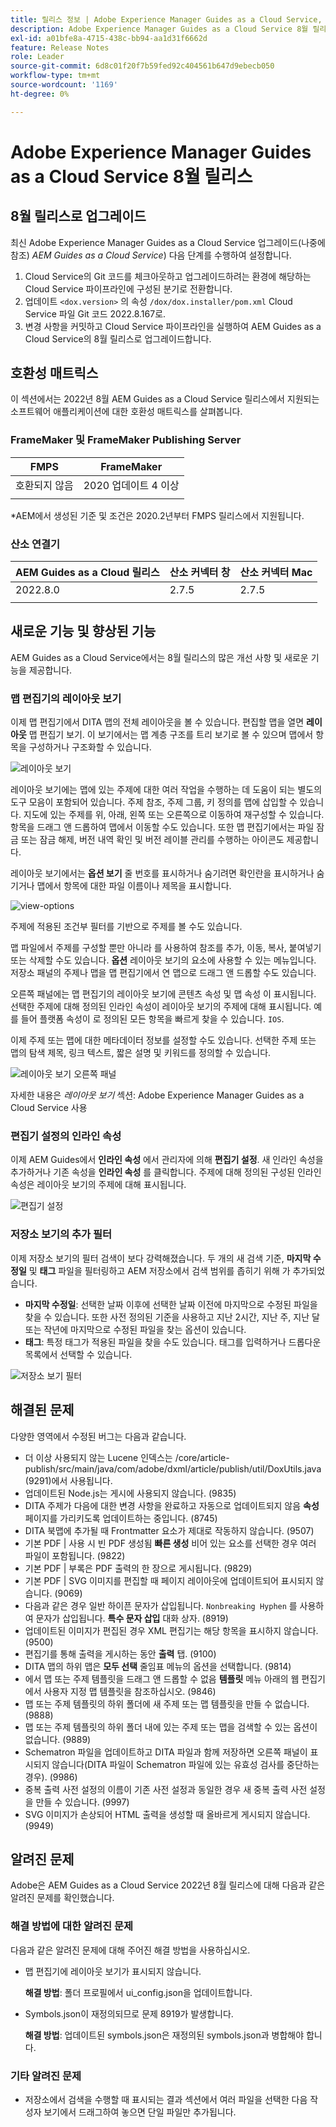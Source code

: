 ```yaml
---
title: 릴리스 정보 | Adobe Experience Manager Guides as a Cloud Service, 2022년 8월 릴리스
description: Adobe Experience Manager Guides as a Cloud Service 8월 릴리스
exl-id: a01bfe8a-4715-438c-bb94-aa1d31f6662d
feature: Release Notes
role: Leader
source-git-commit: 6d8c01f20f7b59fed92c404561b647d9ebecb050
workflow-type: tm+mt
source-wordcount: '1169'
ht-degree: 0%

---
```


# Adobe Experience Manager Guides as a Cloud Service 8월 릴리스

## 8월 릴리스로 업그레이드

최신 Adobe Experience Manager Guides as a Cloud Service 업그레이드(나중에 참조) *AEM Guides as a Cloud Service*) 다음 단계를 수행하여 설정합니다.
1. Cloud Service의 Git 코드를 체크아웃하고 업그레이드하려는 환경에 해당하는 Cloud Service 파이프라인에 구성된 분기로 전환합니다.
1. 업데이트 `<dox.version>` 의 속성 `/dox/dox.installer/pom.xml` Cloud Service 파일 Git 코드 2022.8.167로.
1. 변경 사항을 커밋하고 Cloud Service 파이프라인을 실행하여 AEM Guides as a Cloud Service의 8월 릴리스로 업그레이드합니다.

## 호환성 매트릭스

이 섹션에서는 2022년 8월 AEM Guides as a Cloud Service 릴리스에서 지원되는 소프트웨어 애플리케이션에 대한 호환성 매트릭스를 살펴봅니다.

### FrameMaker 및 FrameMaker Publishing Server

| FMPS | FrameMaker |
| --- | --- |
| 호환되지 않음 | 2020 업데이트 4 이상 |
| | |

*AEM에서 생성된 기준 및 조건은 2020.2년부터 FMPS 릴리스에서 지원됩니다.

### 산소 연결기

| AEM Guides as a Cloud 릴리스 | 산소 커넥터 창 | 산소 커넥터 Mac |
| --- | --- | --- |
| 2022.8.0 | 2.7.5 | 2.7.5 |
|  |  |  |


## 새로운 기능 및 향상된 기능

AEM Guides as a Cloud Service에서는 8월 릴리스의 많은 개선 사항 및 새로운 기능을 제공합니다.

### 맵 편집기의 레이아웃 보기

이제 맵 편집기에서 DITA 맵의 전체 레이아웃을 볼 수 있습니다. 편집할 맵을 열면 **레이아웃** 맵 편집기 보기. 이 보기에서는 맵 계층 구조를 트리 보기로 볼 수 있으며 맵에서 항목을 구성하거나 구조화할 수 있습니다.

![레이아웃 보기](assets/layout-view-map.png)

레이아웃 보기에는 맵에 있는 주제에 대한 여러 작업을 수행하는 데 도움이 되는 별도의 도구 모음이 포함되어 있습니다.
주제 참조, 주제 그룹, 키 정의를 맵에 삽입할 수 있습니다. 지도에 있는 주제를 위, 아래, 왼쪽 또는 오른쪽으로 이동하여 재구성할 수 있습니다. 항목을 드래그 앤 드롭하여 맵에서 이동할 수도 있습니다. 또한 맵 편집기에서는 파일 잠금 또는 잠금 해제, 버전 내역 확인 및 버전 레이블 관리를 수행하는 아이콘도 제공합니다.


레이아웃 보기에서는 **옵션 보기** 줄 번호를 표시하거나 숨기려면 확인란을 표시하거나 숨기거나 맵에서 항목에 대한 파일 이름이나 제목을 표시합니다.


![view-options](assets/view-options.png)

주제에 적용된 조건부 필터를 기반으로 주제를 볼 수도 있습니다.

맵 파일에서 주제를 구성할 뿐만 아니라 를 사용하여 참조를 추가, 이동, 복사, 붙여넣기 또는 삭제할 수도 있습니다. **옵션** 레이아웃 보기의 요소에 사용할 수 있는 메뉴입니다. 저장소 패널의 주제나 맵을 맵 편집기에서 연 맵으로 드래그 앤 드롭할 수도 있습니다.

오른쪽 패널에는 맵 편집기의 레이아웃 보기에 콘텐츠 속성 및 맵 속성 이 표시됩니다. 선택한 주제에 대해 정의된 인라인 속성이 레이아웃 보기의 주제에 대해 표시됩니다. 예를 들어 플랫폼 속성이 로 정의된 모든 항목을 빠르게 찾을 수 있습니다. `IOS`.

이제 주제 또는 맵에 대한 메타데이터 정보를 설정할 수도 있습니다. 선택한 주제 또는 맵의 탐색 제목, 링크 텍스트, 짧은 설명 및 키워드를 정의할 수 있습니다.

![레이아웃 보기 오른쪽 패널](assets/layout-inline-attributes.png)

자세한 내용은 *레이아웃 보기* 섹션: Adobe Experience Manager Guides as a Cloud Service 사용

### 편집기 설정의 인라인 속성

이제 AEM Guides에서 **인라인 속성** 에서 관리자에 의해 **편집기 설정**. 새 인라인 속성을 추가하거나 기존 속성을 **인라인 속성** 를 클릭합니다.
주제에 대해 정의된 구성된 인라인 속성은 레이아웃 보기의 주제에 대해 표시됩니다.

![편집기 설정](assets/editor-settings-inline-attributes.png)


### 저장소 보기의 추가 필터

이제 저장소 보기의 필터 검색이 보다 강력해졌습니다. 두 개의 새 검색 기준, **마지막 수정일** 및 **태그** 파일을 필터링하고 AEM 저장소에서 검색 범위를 좁히기 위해 가 추가되었습니다.
* **마지막 수정일**: 선택한 날짜 이후에 선택한 날짜 이전에 마지막으로 수정된 파일을 찾을 수 있습니다. 또한 사전 정의된 기준을 사용하고 지난 2시간, 지난 주, 지난 달 또는 작년에 마지막으로 수정된 파일을 찾는 옵션이 있습니다.
* **태그**: 특정 태그가 적용된 파일을 찾을 수도 있습니다. 태그를 입력하거나 드롭다운 목록에서 선택할 수 있습니다.

![저장소 보기 필터](assets/repo-filter-search.png)


## 해결된 문제

다양한 영역에서 수정된 버그는 다음과 같습니다.

* 더 이상 사용되지 않는 Lucene 인덱스는 /core/article-publish/src/main/java/com/adobe/dxml/article/publish/util/DoxUtils.java (9291)에서 사용됩니다.
* 업데이트된 Node.js는 게시에 사용되지 않습니다. (9835)
* DITA 주제가 다음에 대한 변경 사항을 완료하고 자동으로 업데이트되지 않음 **속성** 페이지를 가리키도록 업데이트하는 중입니다. (8745)
* DITA 북맵에 추가될 때 Frontmatter 요소가 제대로 작동하지 않습니다. (9507)
* 기본 PDF | 사용 시 빈 PDF 생성됨 **빠른 생성** 비어 있는 요소를 선택한 경우 여러 파일이 포함됩니다. (9822)
* 기본 PDF | 부록은 PDF 출력의 한 장으로 게시됩니다. (9829)
* 기본 PDF | SVG 이미지를 편집할 때 페이지 레이아웃에 업데이트되어 표시되지 않습니다. (9069)
* 다음과 같은 경우 일반 하이픈 문자가 삽입됩니다. `Nonbreaking Hyphen` 를 사용하여 문자가 삽입됩니다. **특수 문자 삽입** 대화 상자. (8919)
* 업데이트된 이미지가 편집된 경우 XML 편집기는 해당 항목을 표시하지 않습니다. (9500)
* 편집기를 통해 출력을 게시하는 동안 **출력** 탭. (9100)
* DITA 맵의 하위 맵은 **모두 선택** 줄임표 메뉴의 옵션을 선택합니다. (9814)
* 에서 맵 또는 주제 템플릿을 드래그 앤 드롭할 수 없음 **템플릿** 메뉴 아래의 웹 편집기에서 사용자 지정 맵 템플릿을 참조하십시오. (9846)
* 맵 또는 주제 템플릿의 하위 폴더에 새 주제 또는 맵 템플릿을 만들 수 없습니다. (9888)
* 맵 또는 주제 템플릿의 하위 폴더 내에 있는 주제 또는 맵을 검색할 수 있는 옵션이 없습니다. (9889)
* Schematron 파일을 업데이트하고 DITA 파일과 함께 저장하면 오른쪽 패널이 표시되지 않습니다(DITA 파일이 Schematron 파일에 있는 유효성 검사를 중단하는 경우). (9986)
* 중복 출력 사전 설정의 이름이 기존 사전 설정과 동일한 경우 새 중복 출력 사전 설정을 만들 수 있습니다. (9997)
* SVG 이미지가 손상되어 HTML 출력을 생성할 때 올바르게 게시되지 않습니다. (9949)


## 알려진 문제

Adobe은 AEM Guides as a Cloud Service 2022년 8월 릴리스에 대해 다음과 같은 알려진 문제를 확인했습니다.

### 해결 방법에 대한 알려진 문제

다음과 같은 알려진 문제에 대해 주어진 해결 방법을 사용하십시오.

* 맵 편집기에 레이아웃 보기가 표시되지 않습니다.

  **해결 방법**: 폴더 프로필에서 ui_config.json을 업데이트합니다.

* Symbols.json이 재정의되므로 문제 8919가 발생합니다.

  **해결 방법**: 업데이트된 symbols.json은 재정의된 symbols.json과 병합해야 합니다.

### 기타 알려진 문제

* 저장소에서 검색을 수행할 때 표시되는 결과 섹션에서 여러 파일을 선택한 다음 작성자 보기에서 드래그하여 놓으면 단일 파일만 추가됩니다.
